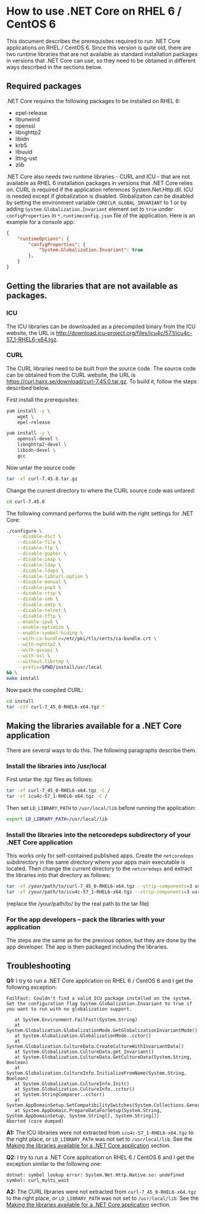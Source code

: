 # How to use .NET Core on RHEL 6 / CentOS 6
This document describes the prerequisites required to run .NET Core applications on RHEL / CentOS 6. Since this version is quite old, there are two runtime libraries that are not available as standard  installation packages in versions that .NET Core can use, so they need to be obtained in different ways described in the sections below.
## Required packages
.NET Core requires the following packages to be installed on RHEL 6: 
* epel-release 
* libunwind
* openssl
* libnghttp2
* libidn
* krb5
* libuuid
* lttng-ust
* zlib

.NET Core also needs two runtime libraries - CURL and ICU - that are not available as RHEL 6 installation packages in versions that .NET Core relies on. CURL is required if the application references System.Net.Http.dll. ICU is needed except if globalization is disabled. Globalization can be disabled by setting the environment variable `CORECLR_GLOBAL_INVARIANT` to 1 or by adding `System.Globalization.Invariant` element set to `true` under `configProperties` in `*.runtimeconfig.json` file of the application. Here is an example for a console app:
```json
{
    "runtimeOptions": {
        "configProperties": {
            "System.Globalization.Invariant": true
        },
    }
}
```
## Getting the libraries that are not available as packages.
### ICU
The ICU libraries can be downloaded as a precompiled binary from the ICU website, the URL is http://download.icu-project.org/files/icu4c/57.1/icu4c-57_1-RHEL6-x64.tgz.
### CURL
The CURL libraries need to be built from the source code. The source code can be obtained from the CURL website, the URL is https://curl.haxx.se/download/curl-7.45.0.tar.gz.
To build it, follow the steps described below.

First install the prerequisites:
```sh
yum install -y \
    wget \
    epel-release 

yum install -y \
    openssl-devel \
    libnghttp2-devel \
    libidn-devel \
    gcc 
```
Now untar the source code
```sh
tar -xf curl-7.45.0.tar.gz
```
Change the current directory to where the CURL source code was untared:
```sh
cd curl-7.45.0
```
The following command performs the build with the right settings for .NET Core:
```sh
./configure \
    --disable-dict \
    --disable-file \
    --disable-ftp \
    --disable-gopher \
    --disable-imap \
    --disable-ldap \
    --disable-ldaps \
    --disable-libcurl-option \
    --disable-manual \
    --disable-pop3 \
    --disable-rtsp \
    --disable-smb \
    --disable-smtp \
    --disable-telnet \
    --disable-tftp \
    --enable-ipv6 \
    --enable-optimize \
    --enable-symbol-hiding \
    --with-ca-bundle=/etc/pki/tls/certs/ca-bundle.crt \
    --with-nghttp2 \
    --with-gssapi \
    --with-ssl \
    --without-librtmp \
    --prefix=$PWD/install/usr/local
&& \
make install
```
Now pack the compiled CURL:
```sh
cd install 
tar -czf curl-7_45_0-RHEL6-x64.tgz *
```
## Making the libraries available for a .NET Core application
There are several ways to do this. The following paragraphs describe them. 
### Install the libraries into /usr/local
First untar the .tgz files as follows:
```sh
tar -xf curl-7_45_0-RHEL6-x64.tgz -C /
tar -xf icu4c-57_1-RHEL6-x64.tgz -C /
```
Then set `LD_LIBRARY_PATH` to `/usr/local/lib` before running the application:
```sh
export LD_LIBRARY_PATH=/usr/local/lib
```
### Install the libraries into the netcoredeps subdirectory of your .NET Core application
This works only for self-contained published apps. Create the `netcoredeps` subdirectory in the same directory where your apps main executable is located. Then change the current directory to the `netcoredeps` and extract the libraries into that directory as follows:
```sh
tar -xf /your/path/to/curl-7_45_0-RHEL6-x64.tgz --strip-components=3 usr/local/lib/*.so*
tar -xf /your/path/to/icu4c-57_1-RHEL6-x64.tgz --strip-components=3 usr/local/lib/*.so*
```
(replace the /your/path/to/ by the real path to the tar file)
### For the app developers – pack the libraries with your application
The steps are the same as for the previous option, but they are done by the app developer. The app is then packaged including the libraries.
## Troubleshooting
**Q1:** I try to run a .NET Core application on RHEL 6 / CentOS 6 and I get the following exception: 
```
FailFast: Couldn't find a valid ICU package installed on the system. Set the configuration flag System.Globalization.Invariant to true if you want to run with no globalization support.

   at System.Environment.FailFast(System.String)
   at System.Globalization.GlobalizationMode.GetGlobalizationInvariantMode()
   at System.Globalization.GlobalizationMode..cctor()
   at System.Globalization.CultureData.CreateCultureWithInvariantData()
   at System.Globalization.CultureData.get_Invariant()
   at System.Globalization.CultureData.GetCultureData(System.String, Boolean)
   at System.Globalization.CultureInfo.InitializeFromName(System.String, Boolean)
   at System.Globalization.CultureInfo.Init()
   at System.Globalization.CultureInfo..cctor()
   at System.StringComparer..cctor()
   at System.AppDomainSetup.SetCompatibilitySwitches(System.Collections.Generic.IEnumerable`1<System.String>)
   at System.AppDomain.PrepareDataForSetup(System.String, System.AppDomainSetup, System.String[], System.String[])
Aborted (core dumped)
```
**A1:** The ICU libraries were not extracted from `icu4c-57_1-RHEL6-x64.tgz` to the right place, or `LD_LIBRARY_PATH` was not set to `/usr/local/lib`. See the [Making the libraries available for a .NET Core application](#making-the-libraries-available-for-a-net-core-application) section.
 

**Q2:** I try to run a .NET Core application on RHEL 6 / CentOS 6 and I get the exception similar to the following one:
```
dotnet: symbol lookup error: System.Net.Http.Native.so: undefined symbol: curl_multi_wait
```
**A2:** The CURL libraries were not extracted from `curl-7_45_0-RHEL6-x64.tgz` to the right place, or `LD_LIBRARY_PATH` was not set to `/usr/local/lib`. See the [Making the libraries available for a .NET Core application](#making-the-libraries-available-for-a-net-core-application) section.
